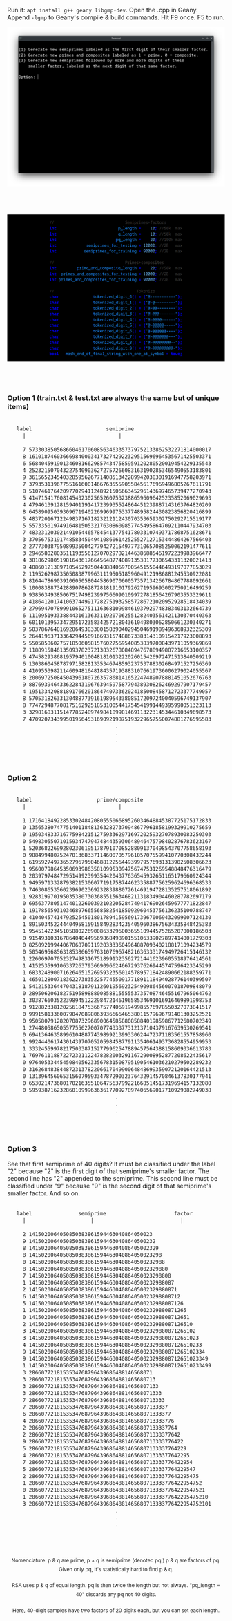 Run it: ```apt install g++ geany libgmp-dev```. Open the .cpp in Geany.<br>
Append ```-lgmp``` to Geany's compile & build commands. Hit F9 once. F5 to run.

<p align="center">
  <img src="https://raw.githubusercontent.com/compromise-evident/semiprime-training-data/refs/heads/main/Other/Terminal_d1e45bce57007b417c850c5df895c971.png">
</p>

<br>
<br>

<p align="center">
  <img src="https://raw.githubusercontent.com/compromise-evident/semiprime-training-data/refs/heads/main/Other/Configurable_1e8fb5d51d2eb7445e9ef2afff247efc.png">
</p>

<br>
<br>

### Option 1 (train.txt & test.txt are always the same but of unique items)

```text

   label                        semiprime
     |                              |

     7 57330385056866046170608563463357379752133862532271814000017
     8 16101874603666984000341732742922329515696964535671425503371
     6 56840459190134608166298574347585959120280520019454229135543
     4 25232150704322754090362727572660831631902853465490553183801
     9 36156523454032859562677140851342289942038301916947758203971
     7 37935313967755161600146676355590558456176969496805267611791
     8 51074617642097702941124892150666345296143697465739477270943
     5 41471541760814543230256526075323886596096425235852069029693
     4 47946139128159401191417239935524864451239887143163764820209
     8 64589095039309671940226996997533774895824430823856820416899
     5 48372016712249837167182321211243070353659302750292715519177
     5 55733501974916481505321763086098577454958647092110447934703
     7 48323120302149105446578454137754178033107493717868751628671
     3 37056753191748583450494108606142525527127153444864267566403
     2 27773038795089935004277942721549777310657085250062191477611
     3 29465802803511193556127070297821446386885461972239983966477
     4 38186298051981643617664564877408913538177306543311320021413
     9 40860121389710545297504408840697005451550446493197077853029
     2 11952629873505083879963111950518596049121986881245530922081
     9 81644786903910605058044586907060057357134266784867788092661
     5 10008388734288907862872818191017926271959693002750916499259
     9 93856349385067517498239975660901099727818564267903553329611
     9 41864120174106374499172827519325857286721020952928518434039
     9 27969470789991065275111636810998461937929748383403132664739
     6 11109519333884431613633119207062551282403561421130370440363
     6 60110139573472951723583425721804361049803062850661230340271
     9 50378676481692864938338015839040294504691989496368932325309
     5 26441963713364294456916693157488673383143109154217923008893
     5 55058586027571850605815760275695408538397008439711059369869
     7 11889158461350937823721383267808489476788949887216653100357
     6 47458293868195794010048181013222026015426972471513840509219
     6 13038604587879715828133534674859323753788302684971527256369
     4 41095539821146094816481843571938831076619736006279024055567
     8 20069725084504396180726357868141652247489078881451052676763
     9 88769394643362284319676394597587794389308262469297907179457
     4 19513342088189176620186474073362024185008458712723377749057
     8 57053182633130488773916198954338085172097240040596749137907
     8 77472948770817516292518531005441754541991449395990051323113
     3 32981683115147785248974984189981469113223145344610349698573
     7 47092073439950195645316909219875193229657550074881276595583
                                   .
                                   .
                                   .

```

<br>
<br>

### Option 2

```text

   label                     prime/composite
     |                              |

     1 17164184922853302484208055506689526034648845387725175172833
     0 13565380747751401184813632827370948677961858199329910275659
     0 19503483371677598421512759336297169720259327078930083250303
     0 54983055071015934747947484435930648946475798402876783623167
     1 52036822699280230619517879107085288091370498543707758658193
     0 98849948075247013683371146007057961057075599410770308432244
     1 61959274973652796795046881225644939979576931313902508306623
     1 95600798645350693986358109953094756747531269548848476316479
     0 20397974847295149923993544204377636545932651165179660924344
     1 94959713328793821530607719175874462335887756259624696368533
     0 74630865356023969023692328398807261469194728135257518061892
     1 92831997019503538073036855156346821131834904460287782697179
     0 69563778051474012260039210220528474941769026459677771822847
     1 19178565931034689766556858254185092960453756136235100788747
     0 41040457414792525450180178941595691739670069432099007124130
     1 89150345224440495815915849283423540596038675634335848425383
     1 95451422345105880226900863329600365510944575265207000186503
     0 91549310316786404044956986849890155106339027897414001729303
     0 82509219944067868709119203333604964887093402188171094234579
     0 50546956856318538665976310769674821636333174949726415146132
     1 22606970705232749831675189913235627214416239605518976414561
     1 41525359910633726379366909662466729376269445747596423345299
     1 68332489007162646515269593235601457895718424890662188359771
     1 46501280071836227383522577455091771891118494028776140399507
     1 54121533644704318187911260195692325490986456007018709848079
     0 28950620618275195898880085881555553735708746455167965064762
     1 30387660352239894512229847214619658534691016916469891998753
     0 91288233812025618475366757740691949985576978550327073841517
     0 99915813360079047089806393666646538011579696791401303252521
     0 95058079128207087329689006458588085884019859867712680702349
     1 27448058650557755627007077433377312137104379167639530269541
     0 69413646358996104887743989921399330624472371183561557858960
     1 99244406174301439707052059845877911354061493736828554959953
     1 33324559978217503387152779962547889457564388158609336613783
     1 76976111887227232112247828200329116729008952877208622435617
     0 97640533445450840562335678315087951905461036210279502289232
     0 31626848384487231378220661704990064848699359072120164421513
     0 13139645606531560795933478729032376432914570846137830177941
     0 65302147368017021635510647563799221668514517319694157132080
     0 59593871623286010999636361770927897406569017710929082749038
                                   .
                                   .
                                   .

```

<br>
<br>

### Option 3

See that first semiprime of 40 digits? It must be classified under the label "2"
because "2" is the first digit of that semiprime's smaller factor.
The second line has "2" appended to the semiprime. This second line must be
classified under "9" because "9" is the second digit of that semiprime's
smaller factor. And so on.

```text

   label               semiprime                      factor
     |                     |                            |

     2 1415020064050850383861594463040864050023
     9 14150200640508503838615944630408640500232
     8 141502006405085038386159446304086405002329
     8 1415020064050850383861594463040864050023298
     0 14150200640508503838615944630408640500232988
     8 141502006405085038386159446304086405002329880
     7 1415020064050850383861594463040864050023298808
     1 14150200640508503838615944630408640500232988087
     2 141502006405085038386159446304086405002329880871
     6 1415020064050850383861594463040864050023298808712
     5 14150200640508503838615944630408640500232988087126
     1 141502006405085038386159446304086405002329880871265
     0 1415020064050850383861594463040864050023298808712651
     2 14150200640508503838615944630408640500232988087126510
     3 141502006405085038386159446304086405002329880871265102
     3 1415020064050850383861594463040864050023298808712651023
     4 14150200640508503838615944630408640500232988087126510233
     9 141502006405085038386159446304086405002329880871265102334
     9 1415020064050850383861594463040864050023298808712651023349
     1 14150200640508503838615944630408640500232988087126510233499
     3 2866077218153534768796439686488146568071
     3 28660772181535347687964396864881465680713
     3 286607721815353476879643968648814656807133
     3 2866077218153534768796439686488146568071333
     7 28660772181535347687964396864881465680713333
     7 286607721815353476879643968648814656807133337
     6 2866077218153534768796439686488146568071333377
     4 28660772181535347687964396864881465680713333776
     2 286607721815353476879643968648814656807133337764
     2 2866077218153534768796439686488146568071333377642
     9 28660772181535347687964396864881465680713333776422
     5 286607721815353476879643968648814656807133337764229
     4 2866077218153534768796439686488146568071333377642295
     7 28660772181535347687964396864881465680713333776422954
     5 286607721815353476879643968648814656807133337764229547
     2 2866077218153534768796439686488146568071333377642295475
     1 28660772181535347687964396864881465680713333776422954752
     0 286607721815353476879643968648814656807133337764229547521
     1 2866077218153534768796439686488146568071333377642295475210
     3 28660772181535347687964396864881465680713333776422954752101
                                   .
                                   .
                                   .

```

<br>
<br>

<p align="center"><sub>Nomenclature: p & q are prime, p × q is semiprime (denoted pq.) p & q are factors of pq. Given only pq, it's statistically hard to find p & q.<sub/></p>
<p align="center"><sub>RSA uses p & q of equal length. pq is then twice the length but not always. "pq_length = 40" discards any pq not 40 digits.<sub/></p>
<p align="center"><sub>Here, 40-digit samples have two factors of 20 digits each, but you can set each length.<sub/></p>
